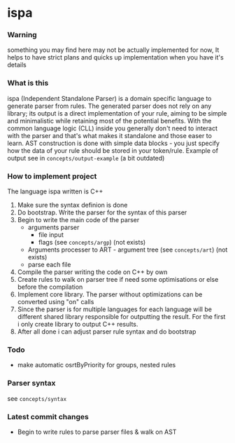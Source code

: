 # ispa
### Warning
  something you may find here may not be actually implemented for now,
  It helps to have strict plans and quicks up implementation when you have it's details
### What is this
 ispa (Independent Standalone Parser) is a domain specific language to generate parser from rules. The generated parser does not rely on any library; its output is a direct implementation of your rule, aiming to be simple and minimalistic while retaining most of the potential benefits. With the common language logic (CLL) inside you generally don't need to interact with the parser and that's what makes it standalone and those easer to learn. AST construction is done with simple data blocks - you just specify how the data of your rule should be stored in your token/rule.
 Example of output see in ```concepts/output-example``` (a bit outdated)
### How to implement project
 The language ispa written is C++
 1. Make sure the syntax definion is done
 2. Do bootstrap. Write the parser for the syntax of this parser
 3. Begin to write the main code of the parser
    - arguments parser
      - file input
      - flags (see ```concepts/argp```) (not exists)
    - Arguments processer to ART - argument tree (see ```concepts/art```) (not exists)
    - parse each file      
 5. Compile the parser writing the code on C++ by own
 6. Create rules to walk on parser tree if need some optimisations or else before the compilation
 7. Implement core library. The parser without optimizations can be converted using "on" calls
 8. Since the parser is for multiple languages for each language will be different shared library responsible for outputting the result. For the first i only create library to output C++ results.
 9. After all done i can adjust parser rule syntax and do bootstrap
### Todo
  - make automatic osrtByPriority for groups, nested rules
### Parser syntax
  
  see ```concepts/syntax```

### Latest commit changes
  - Begin to write rules to parse parser files & walk on AST
